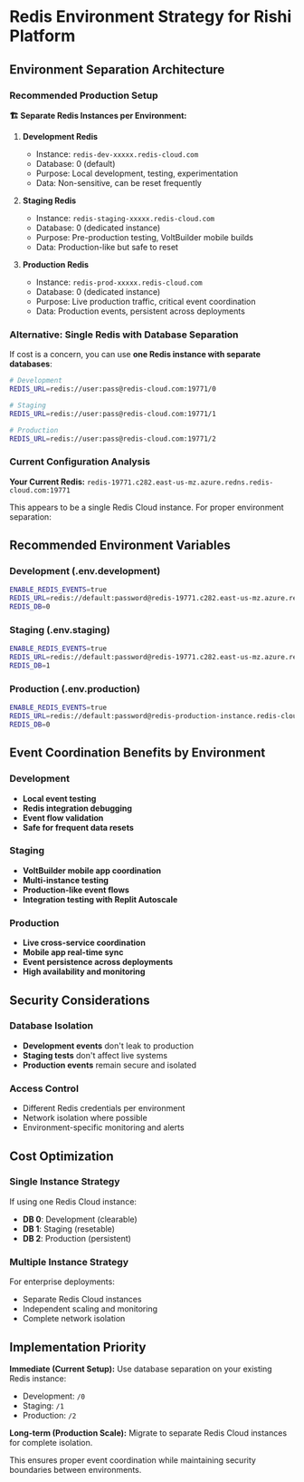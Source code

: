 # Redis Environment Strategy for Rishi Platform

## Environment Separation Architecture

### Recommended Production Setup

**🏗️ Separate Redis Instances per Environment:**

1. **Development Redis**
   - Instance: `redis-dev-xxxxx.redis-cloud.com`
   - Database: 0 (default)
   - Purpose: Local development, testing, experimentation
   - Data: Non-sensitive, can be reset frequently

2. **Staging Redis** 
   - Instance: `redis-staging-xxxxx.redis-cloud.com`
   - Database: 0 (dedicated instance)
   - Purpose: Pre-production testing, VoltBuilder mobile builds
   - Data: Production-like but safe to reset

3. **Production Redis**
   - Instance: `redis-prod-xxxxx.redis-cloud.com`
   - Database: 0 (dedicated instance) 
   - Purpose: Live production traffic, critical event coordination
   - Data: Production events, persistent across deployments

### Alternative: Single Redis with Database Separation

If cost is a concern, you can use **one Redis instance with separate databases**:

```bash
# Development
REDIS_URL=redis://user:pass@redis-cloud.com:19771/0

# Staging  
REDIS_URL=redis://user:pass@redis-cloud.com:19771/1

# Production
REDIS_URL=redis://user:pass@redis-cloud.com:19771/2
```

### Current Configuration Analysis

**Your Current Redis:** `redis-19771.c282.east-us-mz.azure.redns.redis-cloud.com:19771`

This appears to be a single Redis Cloud instance. For proper environment separation:

## Recommended Environment Variables

### Development (.env.development)
```bash
ENABLE_REDIS_EVENTS=true
REDIS_URL=redis://default:password@redis-19771.c282.east-us-mz.azure.redns.redis-cloud.com:19771/0
REDIS_DB=0
```

### Staging (.env.staging)
```bash
ENABLE_REDIS_EVENTS=true
REDIS_URL=redis://default:password@redis-19771.c282.east-us-mz.azure.redns.redis-cloud.com:19771/1
REDIS_DB=1
```

### Production (.env.production)
```bash
ENABLE_REDIS_EVENTS=true
REDIS_URL=redis://default:password@redis-production-instance.redis-cloud.com:19771/0
REDIS_DB=0
```

## Event Coordination Benefits by Environment

### Development
- **Local event testing**
- **Redis integration debugging**
- **Event flow validation**
- **Safe for frequent data resets**

### Staging  
- **VoltBuilder mobile app coordination**
- **Multi-instance testing**
- **Production-like event flows**
- **Integration testing with Replit Autoscale**

### Production
- **Live cross-service coordination**
- **Mobile app real-time sync**
- **Event persistence across deployments**
- **High availability and monitoring**

## Security Considerations

### Database Isolation
- **Development events** don't leak to production
- **Staging tests** don't affect live systems
- **Production events** remain secure and isolated

### Access Control
- Different Redis credentials per environment
- Network isolation where possible
- Environment-specific monitoring and alerts

## Cost Optimization

### Single Instance Strategy
If using one Redis Cloud instance:
- **DB 0**: Development (clearable)
- **DB 1**: Staging (resetable) 
- **DB 2**: Production (persistent)

### Multiple Instance Strategy
For enterprise deployments:
- Separate Redis Cloud instances
- Independent scaling and monitoring
- Complete network isolation

## Implementation Priority

**Immediate (Current Setup):**
Use database separation on your existing Redis instance:
- Development: `/0`
- Staging: `/1` 
- Production: `/2`

**Long-term (Production Scale):**
Migrate to separate Redis Cloud instances for complete isolation.

This ensures proper event coordination while maintaining security boundaries between environments.